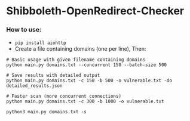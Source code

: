 # Shibboleth-OpenRedirect-Checker

### How to use:
- `pip install aiohttp`
- Create a file containing domains (one per line), Then:
```shell
# Basic usage with given filename containing domains
python main.py domains.txt --concurrent 150 --batch-size 500

# Save results with detailed output
python main.py domains.txt -c 150 -b 500 -o vulnerable.txt -do detailed_results.json

# Faster scan (more concurrent connections)
python main.py domains.txt -c 300 -b 1000 -o vulnerable.txt

python3 main.py domains.txt -s
  ```
